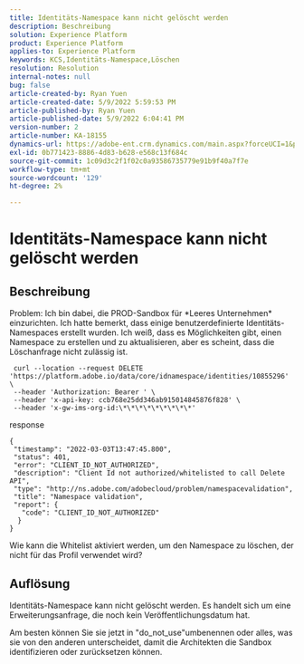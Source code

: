 ```yaml
---
title: Identitäts-Namespace kann nicht gelöscht werden
description: Beschreibung
solution: Experience Platform
product: Experience Platform
applies-to: Experience Platform
keywords: KCS,Identitäts-Namespace,Löschen
resolution: Resolution
internal-notes: null
bug: false
article-created-by: Ryan Yuen
article-created-date: 5/9/2022 5:59:53 PM
article-published-by: Ryan Yuen
article-published-date: 5/9/2022 6:04:41 PM
version-number: 2
article-number: KA-18155
dynamics-url: https://adobe-ent.crm.dynamics.com/main.aspx?forceUCI=1&pagetype=entityrecord&etn=knowledgearticle&id=d806b2d2-c1cf-ec11-a7b5-0022480a8753
exl-id: 0b771423-8886-4d83-b628-e568c13f684c
source-git-commit: 1c09d3c2f1f02c0a93586735779e91b9f40a7f7e
workflow-type: tm+mt
source-wordcount: '129'
ht-degree: 2%

---
```


# Identitäts-Namespace kann nicht gelöscht werden

## Beschreibung


Problem: Ich bin dabei, die PROD-Sandbox für \*Leeres Unternehmen\* einzurichten. Ich hatte bemerkt, dass einige benutzerdefinierte Identitäts-Namespaces erstellt wurden. Ich weiß, dass es Möglichkeiten gibt, einen Namespace zu erstellen und zu aktualisieren, aber es scheint, dass die Löschanfrage nicht zulässig ist.

```
 curl --location --request DELETE 'https://platform.adobe.io/data/core/idnamespace/identities/10855296' \
 --header 'Authorization: Bearer ' \
 --header 'x-api-key: ccb768e25dd346ab915014845876f828' \
 --header 'x-gw-ims-org-id:\*\*\*\*\*\*\*\*\*'
```

response

```
{
 "timestamp": "2022-03-03T13:47:45.800",
 "status": 401,
 "error": "CLIENT_ID_NOT_AUTHORIZED",
 "description": "Client Id not authorized/whitelisted to call Delete API",
 "type": "http://ns.adobe.com/adobecloud/problem/namespacevalidation",
 "title": "Namespace validation",
 "report": {
   "code": "CLIENT_ID_NOT_AUTHORIZED"
  }
}
```

Wie kann die Whitelist aktiviert werden, um den Namespace zu löschen, der nicht für das Profil verwendet wird?


## Auflösung


Identitäts-Namespace kann nicht gelöscht werden. Es handelt sich um eine Erweiterungsanfrage, die noch kein Veröffentlichungsdatum hat.

Am besten können Sie sie jetzt in &quot;do_not_use&quot;umbenennen oder alles, was sie von den anderen unterscheidet, damit die Architekten die Sandbox identifizieren oder zurücksetzen können.
